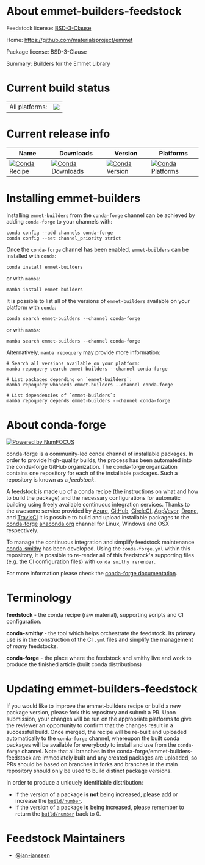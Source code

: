 About emmet-builders-feedstock
==============================

Feedstock license: [BSD-3-Clause](https://github.com/conda-forge/emmet-builders-feedstock/blob/main/LICENSE.txt)

Home: https://github.com/materialsproject/emmet

Package license: BSD-3-Clause

Summary: Builders for the Emmet Library

Current build status
====================


<table><tr><td>All platforms:</td>
    <td>
      <a href="https://dev.azure.com/conda-forge/feedstock-builds/_build/latest?definitionId=17380&branchName=main">
        <img src="https://dev.azure.com/conda-forge/feedstock-builds/_apis/build/status/emmet-builders-feedstock?branchName=main">
      </a>
    </td>
  </tr>
</table>

Current release info
====================

| Name | Downloads | Version | Platforms |
| --- | --- | --- | --- |
| [![Conda Recipe](https://img.shields.io/badge/recipe-emmet--builders-green.svg)](https://anaconda.org/conda-forge/emmet-builders) | [![Conda Downloads](https://img.shields.io/conda/dn/conda-forge/emmet-builders.svg)](https://anaconda.org/conda-forge/emmet-builders) | [![Conda Version](https://img.shields.io/conda/vn/conda-forge/emmet-builders.svg)](https://anaconda.org/conda-forge/emmet-builders) | [![Conda Platforms](https://img.shields.io/conda/pn/conda-forge/emmet-builders.svg)](https://anaconda.org/conda-forge/emmet-builders) |

Installing emmet-builders
=========================

Installing `emmet-builders` from the `conda-forge` channel can be achieved by adding `conda-forge` to your channels with:

```
conda config --add channels conda-forge
conda config --set channel_priority strict
```

Once the `conda-forge` channel has been enabled, `emmet-builders` can be installed with `conda`:

```
conda install emmet-builders
```

or with `mamba`:

```
mamba install emmet-builders
```

It is possible to list all of the versions of `emmet-builders` available on your platform with `conda`:

```
conda search emmet-builders --channel conda-forge
```

or with `mamba`:

```
mamba search emmet-builders --channel conda-forge
```

Alternatively, `mamba repoquery` may provide more information:

```
# Search all versions available on your platform:
mamba repoquery search emmet-builders --channel conda-forge

# List packages depending on `emmet-builders`:
mamba repoquery whoneeds emmet-builders --channel conda-forge

# List dependencies of `emmet-builders`:
mamba repoquery depends emmet-builders --channel conda-forge
```


About conda-forge
=================

[![Powered by
NumFOCUS](https://img.shields.io/badge/powered%20by-NumFOCUS-orange.svg?style=flat&colorA=E1523D&colorB=007D8A)](https://numfocus.org)

conda-forge is a community-led conda channel of installable packages.
In order to provide high-quality builds, the process has been automated into the
conda-forge GitHub organization. The conda-forge organization contains one repository
for each of the installable packages. Such a repository is known as a *feedstock*.

A feedstock is made up of a conda recipe (the instructions on what and how to build
the package) and the necessary configurations for automatic building using freely
available continuous integration services. Thanks to the awesome service provided by
[Azure](https://azure.microsoft.com/en-us/services/devops/), [GitHub](https://github.com/),
[CircleCI](https://circleci.com/), [AppVeyor](https://www.appveyor.com/),
[Drone](https://cloud.drone.io/welcome), and [TravisCI](https://travis-ci.com/)
it is possible to build and upload installable packages to the
[conda-forge](https://anaconda.org/conda-forge) [anaconda.org](https://anaconda.org/)
channel for Linux, Windows and OSX respectively.

To manage the continuous integration and simplify feedstock maintenance
[conda-smithy](https://github.com/conda-forge/conda-smithy) has been developed.
Using the ``conda-forge.yml`` within this repository, it is possible to re-render all of
this feedstock's supporting files (e.g. the CI configuration files) with ``conda smithy rerender``.

For more information please check the [conda-forge documentation](https://conda-forge.org/docs/).

Terminology
===========

**feedstock** - the conda recipe (raw material), supporting scripts and CI configuration.

**conda-smithy** - the tool which helps orchestrate the feedstock.
                   Its primary use is in the construction of the CI ``.yml`` files
                   and simplify the management of *many* feedstocks.

**conda-forge** - the place where the feedstock and smithy live and work to
                  produce the finished article (built conda distributions)


Updating emmet-builders-feedstock
=================================

If you would like to improve the emmet-builders recipe or build a new
package version, please fork this repository and submit a PR. Upon submission,
your changes will be run on the appropriate platforms to give the reviewer an
opportunity to confirm that the changes result in a successful build. Once
merged, the recipe will be re-built and uploaded automatically to the
`conda-forge` channel, whereupon the built conda packages will be available for
everybody to install and use from the `conda-forge` channel.
Note that all branches in the conda-forge/emmet-builders-feedstock are
immediately built and any created packages are uploaded, so PRs should be based
on branches in forks and branches in the main repository should only be used to
build distinct package versions.

In order to produce a uniquely identifiable distribution:
 * If the version of a package **is not** being increased, please add or increase
   the [``build/number``](https://docs.conda.io/projects/conda-build/en/latest/resources/define-metadata.html#build-number-and-string).
 * If the version of a package **is** being increased, please remember to return
   the [``build/number``](https://docs.conda.io/projects/conda-build/en/latest/resources/define-metadata.html#build-number-and-string)
   back to 0.

Feedstock Maintainers
=====================

* [@jan-janssen](https://github.com/jan-janssen/)

